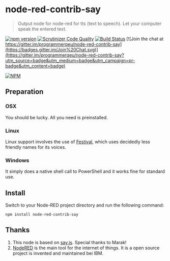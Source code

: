 # node-red-contrib-say

>  Output node for node-red  for tts (text to speech).
>  Let your computer speak the entered text.


[![npm version](https://badge.fury.io/js/node-red-contrib-say.svg)](https://badge.fury.io/js/node-red-contrib-say)
[![Scrutinizer Code Quality](https://scrutinizer-ci.com/g/programmerqeu/node-red-contrib-say/badges/quality-score.png?b=master)](https://scrutinizer-ci.com/g/programmerqeu/node-red-contrib-say/?branch=master)
[![Build Status](https://scrutinizer-ci.com/g/programmerqeu/node-red-contrib-say/badges/build.png?b=master)](https://scrutinizer-ci.com/g/programmerqeu/node-red-contrib-say/build-status/master)
[![Join the chat at https://gitter.im/programmerqeu/node-red-contrib-say](https://badges.gitter.im/Join%20Chat.svg)](https://gitter.im/programmerqeu/node-red-contrib-say?utm_source=badge&utm_medium=badge&utm_campaign=pr-badge&utm_content=badge)

[![NPM](https://nodei.co/npm/node-red-contrib-say.png)](https://nodei.co/npm/node-red-contrib-say/)


## Preparation

### OSX
You should be lucky. All you need is preinstalled.

### Linux
Linux support involves the use of [Festival](http://www.cstr.ed.ac.uk/projects/festival/), which uses decidedly less friendly names for its voices.

### Windows
It simply does a native shell call to PowerShell and it works fine for standard use.

## Install

Switch to your Node-RED project directory and run the following command:
```
npm install node-red-contrib-say
```

## Thanks

1.  This node is based on [say.js](https://www.npmjs.com/package/say). Special thanks to Marak!
2.  [NodeRED](nodered.org) is the main tool for the internet of things. It is a open source project is invented and maintained bei IBM.
